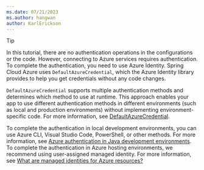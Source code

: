 ```yaml
---
ms.date: 07/21/2023
ms.author: hangwan
author: KarlErickson
---
```


> [!TIP]
> In this tutorial, there are no authentication operations in the configurations or the code. However, connecting to Azure services requires authentication. To complete the authentication, you need to use Azure Identity. Spring Cloud Azure uses `DefaultAzureCredential`, which the Azure Identity library provides to help you get credentials without any code changes.
>
> `DefaultAzureCredential` supports multiple authentication methods and determines which method to use at runtime. This approach enables your app to use different authentication methods in different environments (such as local and production environments) without implementing environment-specific code. For more information, see [DefaultAzureCredential](../../sdk/identity-azure-hosted-auth.md#default-azure-credential).
>
> To complete the authentication in local development environments, you can use Azure CLI, Visual Studio Code, PowerShell, or other methods. For more information, see [Azure authentication in Java development environments](../../sdk/identity-dev-env-auth.md). To complete the authentication in Azure hosting environments, we recommend using user-assigned managed identity. For more information, see [What are managed identities for Azure resources?](/azure/active-directory/managed-identities-azure-resources/overview)
